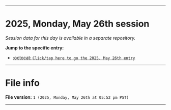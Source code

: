
***

# 2025, Monday, May 26th session

_Session data for this day is available in a separate repository._

**Jump to the specific entry:**

- [:octocat: `Click/tap here to go the 2025, May 26th entry`](https://github.com/seanpm2001/SeansLifeArchive_Images_TinyTower_Y2025/tree/SeansLifeArchive_Images_TinyTower_Y2025_Main-dev/2025/05_May/26/)

***

# File info

**File version:** `1 (2025, Monday, May 26th at 05:52 pm PST)`

***
